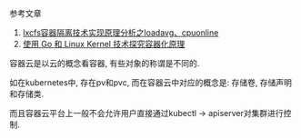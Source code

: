 参考文章

1. [lxcfs容器隔离技术实现原理分析之loadavg、cpuonline](https://blog.csdn.net/ZVAyIVqt0UFji/article/details/103193083)
2. [使用 Go 和 Linux Kernel 技术探究容器化原理](https://zhuanlan.zhihu.com/p/512715825)

容器云是以云的概念看容器, 有些对象的称谓是不同的.

如在kubernetes中, 存在pv和pvc, 而在容器云中对应的概念是: 存储卷, 存储声明和存储类.

而且容器云平台上一般不会允许用户直接通过kubectl -> apiserver对集群进行控制.
